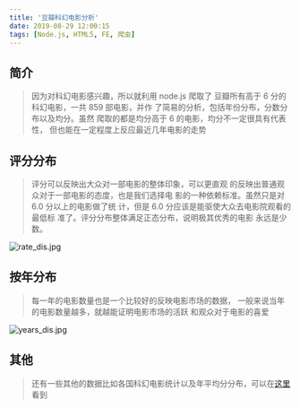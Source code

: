 ```yaml
---
title: '豆瓣科幻电影分析'
date: 2019-08-29 12:00:15
tags: [Node.js, HTML5, FE, 爬虫]
---
```



## 简介

> 因为对科幻电影感兴趣，所以就利用 node.js 爬取了
> 豆瓣所有高于 6 分的科幻电影，一共 859 部电影，并作
> 了简易的分析，包括年份分布，分数分布以及均分。虽然
> 爬取的都是均分高于 6 的电影，均分不一定很具有代表性，
> 但也能在一定程度上反应最近几年电影的走势

## 评分分布

> 评分可以反映出大众对一部电影的整体印象，可以更直观
> 的反映出普通观众对于一部电影的态度，也是我们选择电
> 影的一种依赖标准。虽然只是对 6.0 分以上的电影做了统
> 计，但是 6.0 分应该是能驱使大众去电影院观看的最低标
> 准了。评分分布整体满足正态分布，说明极其优秀的电影
> 永远是少数。

![rate_dis.jpg](https://i.loli.net/2019/10/08/nYgUSDVaxHBuqJt.jpg)

## 按年分布

> 每一年的电影数量也是一个比较好的反映电影市场的数据，
> 一般来说当年的电影数量越多，就越能证明电影市场的活跃
> 和观众对于电影的喜爱

![years_dis.jpg](https://i.loli.net/2019/10/08/yI6XAi5rTbUwW7h.jpg)

## 其他

> 还有一些其他的数据比如各国科幻电影统计以及年平均分分布，可以在[这里](https://cangzhijie356.tk/src/douban/index.html)看到
